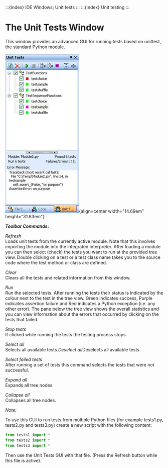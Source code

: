 :::{index} IDE Windows; Unit tests
:::
:::{index} Unit testing
:::

# The Unit Tests Window

This window provides an advanced GUI for running tests based on unittest, the standard Python 
module.

![graphic](images/unittestswindow1.JPG){align=center width="14.69em" height="31.63em"}

***Toolbar Commands:***  

*Refresh*\
Loads unit tests from the currently active module. Note that this involves importing the module 
into the integrated interpreter. After loading a module you can then select (check) the tests you 
want to run at the provided tree view. Double clicking on a test or a test class name takes you to 
the source code where the test method or class are defined.

*Clear*\
Clears all the tests and related information from this window.  

*Run*\
Run the selected tests. After running the tests their status is indicated by the colour next to the 
test in the tree view. Green indicates success, Purple indicates assertion failure and Red 
indicates a Python exception (i.e. any other error). The pane below the tree view shows the 
overall statistics and you can view information about the errors that occurred by clicking on the 
tests that failed. 

*Stop tests*\
If clicked while running the tests the testing process stops.

*Select all*\
Selects all available tests.*Deselect all*Deselects all available tests.

*Select failed tests*\
After running a set of tests this command selects the tests that were not successful.

*Expand all*\
Expands all tree nodes.

*Collapse all*\
Collapses all tree nodes.
  
*Note:*

To use this GUI to run tests from multiple Python files (for example tests1.py, tests2.py and 
tests3.py) create a new script with the following content:  

```python
from tests1 import *
from tests2 import *
from tests3 import *  
```

Then use the Unit Tests GUI with that file. (Press the Refresh button while this file is active).  



